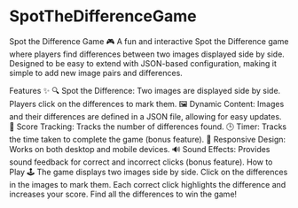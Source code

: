 # SpotTheDifferenceGame


Spot the Difference Game 🎮
A fun and interactive Spot the Difference game where players find differences between two images displayed side by side. Designed to be easy to extend with JSON-based configuration, making it simple to add new image pairs and differences.

Features ✨
🔍 Spot the Difference: Two images are displayed side by side. Players click on the differences to mark them.
🖼️ Dynamic Content: Images and their differences are defined in a JSON file, allowing for easy updates.
🎯 Score Tracking: Tracks the number of differences found.
🕒 Timer: Tracks the time taken to complete the game (bonus feature).
📱 Responsive Design: Works on both desktop and mobile devices.
🔊 Sound Effects: Provides sound feedback for correct and incorrect clicks (bonus feature).
How to Play 🕹️
The game displays two images side by side.
Click on the differences in the images to mark them.
Each correct click highlights the difference and increases your score.
Find all the differences to win the game!
